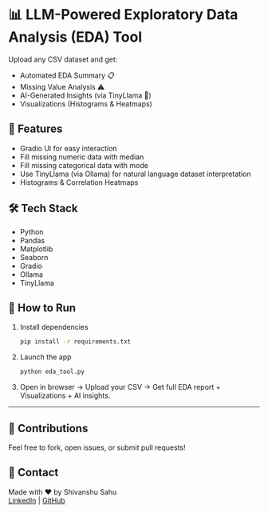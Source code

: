 # 📊 LLM-Powered Exploratory Data Analysis (EDA) Tool

Upload any CSV dataset and get:
- Automated EDA Summary 📋
- Missing Value Analysis ⚠️
- AI-Generated Insights (via TinyLlama 🧠)
- Visualizations (Histograms & Heatmaps)

## 🚀 Features
- Gradio UI for easy interaction
- Fill missing numeric data with median
- Fill missing categorical data with mode
- Use TinyLlama (via Ollama) for natural language dataset interpretation
- Histograms & Correlation Heatmaps

## 🛠 Tech Stack
- Python
- Pandas
- Matplotlib
- Seaborn
- Gradio
- Ollama
- TinyLlama

## 🔧 How to Run
1. Install dependencies  
   ```bash
   pip install -r requirements.txt
   ```

2. Launch the app  
   ```bash
   python eda_tool.py
   ```

3. Open in browser → Upload your CSV → Get full EDA report + Visualizations + AI insights.

---

## 🤝 Contributions
Feel free to fork, open issues, or submit pull requests!

## 📩 Contact
Made with ❤️ by Shivanshu Sahu  
[LinkedIn](https://www.linkedin.com/) | [GitHub](https://github.com/yourusername)
